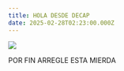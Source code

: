 ```yaml
---
title: HOLA DESDE DECAP
date: 2025-02-28T02:23:00.000Z
---
```

![](/uploads/captura-de-pantalla-2025-02-09-165153.png)

POR FIN ARREGLE ESTA MIERDA
